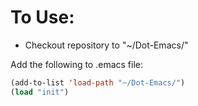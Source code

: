 # To Use:
* Checkout repository to "~/Dot-Emacs/"

Add the following to .emacs file:

```lisp
(add-to-list 'load-path "~/Dot-Emacs/")
(load "init")
```

